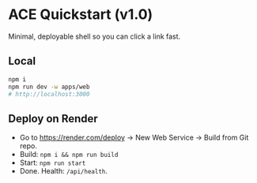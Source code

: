 
# ACE Quickstart (v1.0)
Minimal, deployable shell so you can click a link fast.

## Local
```bash
npm i
npm run dev -w apps/web
# http://localhost:3000
```

## Deploy on Render
- Go to https://render.com/deploy → New Web Service → Build from Git repo.
- Build: `npm i && npm run build`
- Start: `npm run start`
- Done. Health: `/api/health`.
